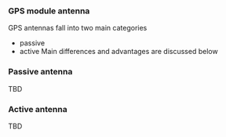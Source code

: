 ### GPS module antenna
GPS antennas fall into two main categories
 * passive 
 * active
Main differences and advantages are discussed below

### Passive antenna
TBD
### Active antenna
TBD
